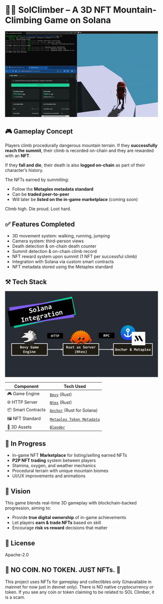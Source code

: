 # 🧗‍♂️ SolClimber – A 3D NFT Mountain-Climbing Game on Solana

![example1](./screenshots/demo.gif)

## 🎮 Gameplay Concept

Players climb procedurally dangerous mountain terrain. If they **successfully reach the summit**, their climb is recorded on-chain and they are rewarded with an **NFT**.

If they **fall and die**, their death is also **logged on-chain** as part of their character’s history.

The NFTs earned by summiting:

- Follow the **Metaplex metadata standard**
- Can be **traded peer-to-peer**
- Will later be **listed on the in-game marketplace** (coming soon)

Climb high. Die proud. Loot hard.

## ✅ Features Completed

- 3D movement system: walking, running, jumping
- Camera system: third-person views
- Death detection & on-chain death counter
- Summit detection & on-chain climb record
- NFT reward system upon summit (1 NFT per successful climb)
- Integration with Solana via custom smart contracts
- NFT metadata stored using the Metaplex standard

## ⚒️ Tech Stack

![architecture](./screenshots/architecture.png)

| Component          | Tech Used                                                      |
| ------------------ | -------------------------------------------------------------- |
| 🎮 Game Engine     | [`Bevy`](https://bevyengine.org/) (Rust)                       |
| 🌐 HTTP Server     | [`Ntex`](https://github.com/ntex-rs/ntex) (Rust)               |
| 📦 Smart Contracts | [`Anchor`](https://www.anchor-lang.com/docs) (Rust for Solana) |
| 🖼 NFT Standard     | [`Metaplex Token Metadata`](https://www.metaplex.com/)         |
| 🧊 3D Assets       | [`Blender`](https://www.blender.org/)                          |

## 🚧 In Progress

- In-game NFT **Marketplace** for listing/selling earned NFTs
- **P2P NFT trading** system between players
- Stamina, oxygen, and weather mechanics
- Procedural terrain with unique mountain biomes
- UI/UX improvements and animations

## 🧠 Vision

This game blends real-time 3D gameplay with blockchain-backed progression, aiming to:

- Provide **true digital ownership** of in-game achievements
- Let players **earn & trade NFTs** based on skill
- Encourage **risk vs reward** decisions that matter

## 🔗 License

Apache-2.0

## 🚫 NO COIN. NO TOKEN. JUST NFTs. 🚫

This project uses NFTs for gameplay and collectibles only (Unavailable in mainnet for now just in devnet only).
There is NO native cryptocurrency or token.
If you see any coin or token claiming to be related to SOL Climber, it is a scam.
